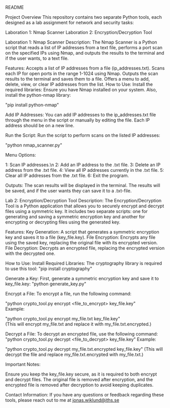 README

Project Overview
This repository contains two separate Python tools, each designed as a lab assignment for network and security tasks:




Laboration 1: Nmap Scanner
Laboration 2: Encryption/Decryption Tool




Laboration 1: Nmap Scanner
Description:
The Nmap Scanner is a Python script that reads a list of IP addresses from a text file, performs a port scan on the specified IPs using Nmap, and outputs the results to the terminal and if the user wants, to a text file.

Features:
Accepts a list of IP addresses from a file (ip_addresses.txt).
Scans each IP for open ports in the range 1-1024 using Nmap.
Outputs the scan results to the terminal and saves them to a file.
Offers a menu to add, delete, view, or clear IP addresses from the list.
How to Use:
Install the required libraries:
Ensure you have Nmap installed on your system. Also, install the python-nmap library:

"pip install python-nmap"  


Add IP Addresses:
You can add IP addresses to the ip_addresses.txt file through the menu in the script or manually by editing the file. Each IP address should be on a new line.

Run the Script:
Run the script to perform scans on the listed IP addresses:

"python nmap_scanner.py"  


Menu Options:

1: Scan IP addresses.\n
2: Add an IP address to the .txt file.
3: Delete an IP address from the .txt file.
4: View all IP addresses currently in the .txt file.
5: Clear all IP addresses from the .txt file.
6: Exit the program.

Outputs:
The scan results will be displayed in the terminal.
The results will be saved, and if the user wants they can save it to a .txt-file.





Lab 2: Encryption/Decryption Tool
Description:
The Encryption/Decryption Tool is a Python application that allows you to securely encrypt and decrypt files using a symmetric key. It includes two separate scripts: one for generating and saving a symmetric encryption key and another for encrypting or decrypting files using the generated key.

Features:
Key Generation: A script that generates a symmetric encryption key and saves it to a file (key_file.key).
File Encryption: Encrypts any file using the saved key, replacing the original file with its encrypted version.
File Decryption: Decrypts an encrypted file, replacing the encrypted version with the decrypted one.

How to Use:
Install Required Libraries:
The cryptography library is required to use this tool:
"pip install cryptography"

Generate a Key:
First, generate a symmetric encryption key and save it to key_file.key:
"python generate_key.py"  


Encrypt a File:
To encrypt a file, run the following command:

"python crypto_tool.py encrypt <file_to_encrypt> key_file.key"  
Example:

"python crypto_tool.py encrypt my_file.txt key_file.key"  
(This will encrypt my_file.txt and replace it with my_file.txt.encrypted.)

Decrypt a File:
To decrypt an encrypted file, use the following command:
"python crypto_tool.py decrypt <file_to_decrypt> key_file.key"
Example:

"python crypto_tool.py decrypt my_file.txt.encrypted key_file.key"
(This will decrypt the file and replace my_file.txt.encrypted with my_file.txt.)

Important Notes:

Ensure you keep the key_file.key secure, as it is required to both encrypt and decrypt files.
The original file is removed after encryption, and the encrypted file is removed after decryption to avoid keeping duplicates.

Contact Information:
If you have any questions or feedback regarding these tools, please reach out to me at jonas.wiklund@iths.se
